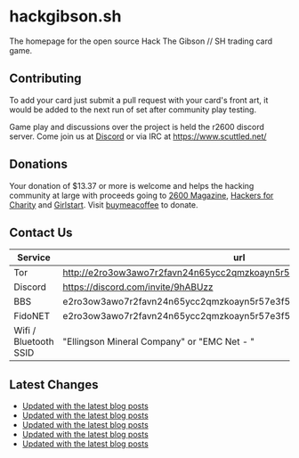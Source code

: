 # hackgibson.sh
The homepage for the open source Hack The Gibson // SH trading card game.


## Contributing

To add your card just submit a pull request with your card's front art, it would be added to the next run of set after community play testing.

Game play and discussions over the project is held the r2600 discord server. Come join us at [Discord](https://discord.com/invite/9hABUzz) or via IRC at https://www.scuttled.net/


## Donations

Your donation of $13.37 or more is welcome and helps the hacking community at large with proceeds going to [2600 Magazine](https://2600.com/), [Hackers for Charity](https://hackersforcharity.org) and [Girlstart](https://girlstart.org).  Visit [buymeacoffee](https://www.buymeacoffee.com/hackgibson.sh) to donate.


## Contact Us

Service | url
-|-
Tor | http://e2ro3ow3awo7r2favn24n65ycc2qmzkoayn5r57e3f56nvjwdcgg32ad.onion
Discord | https://discord.com/invite/9hABUzz
BBS | e2ro3ow3awo7r2favn24n65ycc2qmzkoayn5r57e3f56nvjwdcgg32ad.onion:23
FidoNET | e2ro3ow3awo7r2favn24n65ycc2qmzkoayn5r57e3f56nvjwdcgg32ad.onion:24554
Wifi / Bluetooth SSID | "Ellingson Mineral Company" or "EMC Net - <fidonet address>"

## Latest Changes
<!-- BLOG-POST-LIST:START -->
- [Updated with the latest blog posts](https://github.com/DFW2600/hackgibson.sh/commit/04f0d63590f977b938b86cc7d373177ad9e9d0c7)
- [Updated with the latest blog posts](https://github.com/DFW2600/hackgibson.sh/commit/59a26cefdfd1a56fb494ec1f3faf37b48e2d6434)
- [Updated with the latest blog posts](https://github.com/DFW2600/hackgibson.sh/commit/12b132da7a0e2d6819610d24be701b7d00da1d6a)
- [Updated with the latest blog posts](https://github.com/DFW2600/hackgibson.sh/commit/d50384468cea9cc5ca878ba4795e75c854e61233)
- [Updated with the latest blog posts](https://github.com/DFW2600/hackgibson.sh/commit/81d04863b4e78c23fd822008089678b488d1ed61)
<!-- BLOG-POST-LIST:END -->
